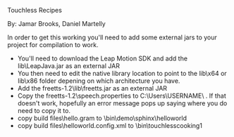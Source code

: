 Touchless Recipes

By: Jamar Brooks, Daniel Martelly

In order to get this working you'll need to add some external jars to your project for compilation to work.
- You'll need to download the Leap Motion SDK and add the lib\LeapJava.jar as an external JAR
- You then need to edit the native library location to point to the lib\x64 or lib\x86 folder depening on which architecture you have.
- Add the freetts-1.2\lib\freetts.jar as an external JAR
- Copy the freetts-1.2\speech.properties to C:\Users\USERNAME\ . If that doesn't work, hopefully an error message pops up saying where you do need to copy it to.
- copy build files\hello.gram to \bin\demo\sphinx\helloworld
- copy build files\helloworld.config.xml to \bin\touchlesscooking1